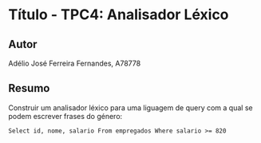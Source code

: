# Título - TPC4: Analisador Léxico

## Autor
Adélio José Ferreira Fernandes, A78778

## Resumo
Construir um analisador léxico para uma liguagem de query com a qual se podem escrever frases do género:

```
Select id, nome, salario From empregados Where salario >= 820
```